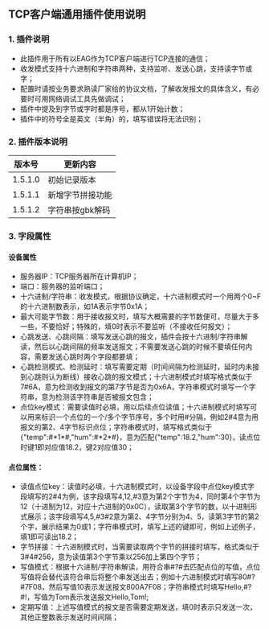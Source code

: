 TCP客户端通用插件使用说明
--------
### 1. 插件说明
- 此插件用于所有以EAG作为TCP客户端进行TCP连接的通信；
- 收发模式支持十六进制和字符串两种，支持监听、发送心跳，支持读字节或字；
- 配置时请按业务要求熟读厂家给的协议文档，了解收发报文的具体含义，有必要时可用网络调试工具先做调试；
- 插件中提及到字节或字时都是序号，都从1开始计数；
- 插件中的符号全是英文（半角）的，填写错误将无法识别；

### 2. 插件版本说明

|版本号|更新内容|
|----|----------|
|1.5.1.0|初始记录版本|
|1.5.1.1|新增字节拼接功能|
|1.5.1.2|字符串按gbk解码|

### 3. 字段属性
#### 设备属性
- 服务器IP：TCP服务器所在计算机IP；
- 端口：服务器的监听端口；
- 十六进制/字符串：收发模式，根据协议确定，十六进制模式时一个用两个0~F的十六进制数表示，如1A表示字节0x1A；
- 最大可能字节数：用于接收报文时，填写大概需要的字节数便可，尽量大于多一些，不要恰好；特殊的，填0时表示不要监听（不接收任何报文）；
- 心跳发送、心跳间隔：填写发送心跳的报文，插件会按十六进制/字符串解读，然后以心跳间隔的频率发送报文；不需要发送心跳的时候不要填任何内容，需要发送心跳时两个字段都要填；
- 心跳检测模式、检测延时：填写需要定期（时间间隔为检测延时，延时内未接到心跳则认为断线）接收心跳的报文模式；十六进制模式时填写格式类似于7#6A，意为检测收到报文的第7字节是否为0x6A，字符串模式时填写一个字符串，意为检测该字符串是否被报文包含；
- 点位key模式：需要读值时必填，用以后续点位读值；十六进制模式时填写可以用来标识一个点位的一个/多个字节序号，多个时用#分隔，例如2#4意为用报文的第2、4字节标识点位；字符串模式时，填写格式类似于{"temp":#\*1\*#,"hum":#\*2\*#}，意为匹配{"temp":18.2,"hum":30}，读点位时键1即对应值18.2，键2对应值30；

#### 点位属性：
- 读值点位key：读值时必填，十六进制模式时，以设备字段中点位key模式字段填写的2#4为例，该字段填写4,12,#3意为第2个字节为4，同时第4个字节为12（十进制为12，对应十六进制的0x0C），读取第3个字节的数，以十进制形式展示；该字段填写4,5,#3#2意为第2、4字节分别为4、5，读第3字节的第2个字，展示结果为0或1；字符串模式时，填写上述的键即可，例如上述例子，填1即可读出18.2；
- 字节拼接：十六进制模式时，当需要读取两个字节的拼接时填写，格式类似于3#4#256，意为读值第3个字节乘以256加上第四个字节；
- 写值模式：根据十六进制/字符串解读，用符合串#?#去匹配点位的写值，点位写值将会替代该符合串后将整个串发送出去；例如十六进制模式时填写80#?#7F08，然后写值10表示发送报文800A7F08；字符串模式时填写Hello,#?#!，写值为Tom表示发送报文Hello,Tom!;
- 定期写值：上述写值模式的报文是否需要定期发送，填0时表示只发送一次，其他正整数表示发送时间间隔；


